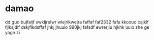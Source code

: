 # damao
dd
guo bujfaljf ewkljrelwr
wlejrlkwejra 
faffaf
faf2332
fafa
kkoouo
cajklf
fjlksjdlf
dskjflkdsffaf
jhkj
jhuuio
990jkj
fafsdf
ewrerjiu
hjkhk
uuio
zhe ge yagn zi
